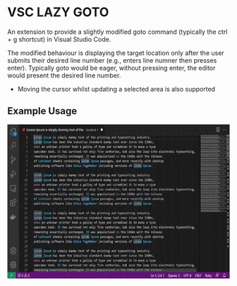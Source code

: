 # VSC LAZY GOTO

An extension to provide a slightly modified goto command (typically the ctrl + g shortcut) in Visual Studio Code.

The modified behaviour is displaying the target location only after the user submits their desired line number (e.g., enters line numner then presses enter).
Typically goto would be eager, without pressing enter, the editor would present the desired line number.

* Moving the cursor whilst updating a selected area is also supported

## Example Usage

<img src="./example_usage.gif" width="auto" height="350"/>
